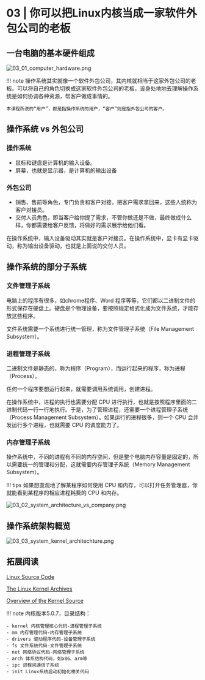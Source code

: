 # 03 | 你可以把Linux内核当成一家软件外包公司的老板

## 一台电脑的基本硬件组成

![03_01_computer_hardware.png](https://i.loli.net/2021/07/07/6NDdIv83mSlPc4F.png)

!!! note
    操作系统其实就像一个软件外包公司，其内核就相当于这家外包公司的老板。可以将自己的角色切换成这家软件外包公司的老板，设身处地地去理解操作系统是如何协调各种资源，帮客户做成事情的。

    本课程所说的“用户”，都是指操作系统的用户，“客户”则是指外包公司的客户。

## 操作系统 vs 外包公司

### 操作系统

- 鼠标和键盘是计算机的输入设备。
- 屏幕，也就是显示器，是计算机的输出设备

### 外包公司

- 销售、售前等角色，专门负责和客户对接，把客户需求拿回来，这些人统称为客户对接员。
- 交付人员角色，即当客户给你提了需求，不管你做还是不做，最终做成什么样，你都需要给客户反馈，将做好的需求展示给他们看。

在操作系统中，输入设备驱动其实就是客户对接员。在操作系统中，显卡有显卡驱动，称为输出设备驱动，也就是上面说的交付人员。

## 操作系统的部分子系统

### 文件管理子系统

电脑上的程序有很多，如chrome程序、Word 程序等等，它们都以二进制文件的形式保存在硬盘上。硬盘是个物理设备，要按照规定格式化成为文件系统，才能存放这些程序。

文件系统需要一个系统进行统一管理，称为文件管理子系统（File Management Subsystem）。

### 进程管理子系统

二进制文件是静态的，称为程序（Program），而运行起来的程序，称为进程（Process）。

任何一个程序要想运行起来，就需要调用系统调用，创建进程。

在操作系统中，进程的执行也需要分配 CPU 进行执行，也就是按照程序里面的二进制代码一行一行地执行。于是，为了管理进程，还需要一个进程管理子系统（Process Management Subsystem）。如果运行的进程很多，则一个 CPU 会并发运行多个进程，也就需要 CPU 的调度能力了。

### 内存管理子系统

操作系统中，不同的进程有不同的内存空间，但是整个电脑内存容量是固定的，所以需要统一的管理和分配，这就需要内存管理子系统（Memory Management Subsystem）。

!!! tips
    如果想直观地了解某程序如何使用 CPU 和内存，可以打开任务管理器，你就能看到某程序的相应进程耗费的 CPU 和内存。

![03_02_system_architecture_vs_company.png](https://i.loli.net/2021/07/07/cyGMxrYAv6isOaT.png)

## 操作系统架构概览

![03_03_system_kernel_architechture.png](https://i.loli.net/2021/07/07/dgUFiWBIaYTpVyx.png)

## 拓展阅读

[Linux Source Code](https://github.com/torvalds/linux)

[The Linux Kernel Archives](https://www.kernel.org/)

[Overview of the Kernel Source](https://courses.linuxchix.org/kernel-hacking-2002/08-overview-kernel-source.html)

!!! note
    内核版本5.0.7，目录结构：

    - kernel 内核管理核心代码-进程管理子系统
    - mm 内存管理代码-内存管理子系统
    - drivers 驱动程序代码-设备管理子系统
    - fs 文件系统代码-文件管理子系统
    - net 网络协议代码-网络管理子系统
    - arch 体系结构代码，如x86、arm等
    - ipc 进程间通信子系统
    - init Linux系统启动初始化相关代码